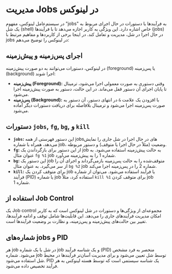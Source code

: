 # مدیریت Jobs در لینوکس

در سیستم‌عامل لینوکس، مفهوم "jobs" به فرآیندها یا دستورات در حال اجرای مربوط به یک شل (shell) خاص اشاره دارد. این ویژگی به کاربر اجازه می‌دهد تا با فرآیندها (jobs) در حال اجرا در شل، مدیریت و تعامل کند. در اینجا برخی از کاربردها و مفاهیم مرتبط با jobs در لینوکس را توضیح می‌دهم:


## اجرای پس‌زمینه و پیش‌زمینه

در لینوکس، دستورات می‌توانند به دو صورت پیش‌زمینه (foreground) یا پس‌زمینه (background) اجرا شوند:
- **پیش‌زمینه (Foreground):** وقتی دستوری به صورت معمولی اجرا می‌شود، ترمینال تا پایان اجرای آن دستور قفل می‌ماند. در این حالت، دستور به صورت پیش‌زمینه اجرا می‌شود.
- **پس‌زمینه (Background):** با افزودن یک علامت `&` در انتهای دستور، آن دستور به صورت پس‌زمینه اجرا می‌شود و ترمینال بلافاصله برای دریافت دستورات دیگر آماده می‌شود.

## دستورات `jobs`, `fg`, `bg`, و `kill`

- **`jobs`:** این دستور فهرستی از همه jobs‌های در حال اجرا در شل جاری را نمایش می‌دهد، همراه با شماره job، وضعیت (مثلاً در حال اجرا یا متوقف) و دستور مربوطه.
- **`fg`:** از این دستور برای بازگرداندن یک job به حالت پیش‌زمینه استفاده می‌شود. به عنوان مثال `fg %1` job شماره 1 را به پیش‌زمینه می‌آورد.
- **`bg`:** این دستور یک job متوقف‌شده را به حالت پس‌زمینه بازمی‌گرداند و اجرای آن را از سر می‌گیرد. به عنوان مثال `bg %2` job شماره 2 را در پس‌زمینه اجرا می‌کند.
- **`kill`:** برای متوقف کردن یک job یا فرآیند استفاده می‌شود. می‌توان از شماره فرآیند (PID) یا شماره job استفاده کرد، مثلاً `kill %1` برای متوقف کردن job شماره 1.

## استفاده از Job Control

یک Job control مجموعه‌ای از ویژگی‌ها و دستورات در شل لینوکس است که به کاربر امکان مدیریت فرآیندهای جاری را می‌دهد. این قابلیت‌ها شامل توقف و ادامه فرآیندها، تغییر بین حالت‌های پیش‌زمینه و پس‌زمینه، و نظارت بر وضعیت فرآیندها است.

## شماره‌های jobs و PID

هر job در شل با یک شماره job و یک شناسه فرآیند (PID) منحصر به فرد مشخص می‌شود. شماره job توسط شل تعیین می‌شود و برای مدیریت آسان‌تر فرآیندها در محیط شل استفاده می‌شود. PID یک شناسه سیستمی است که توسط هسته لینوکس به هر فرآیند تخصیص داده می‌شود.
